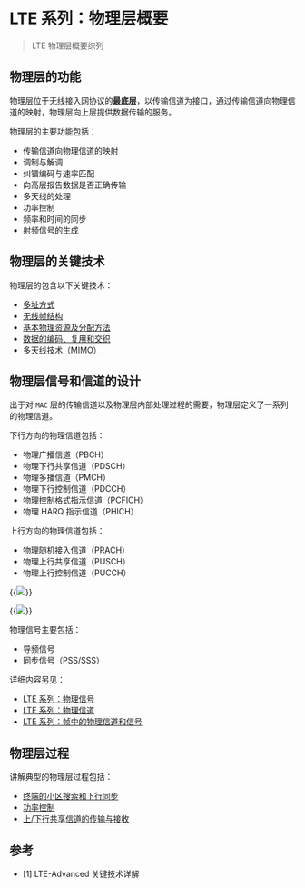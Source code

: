 # LTE 系列：物理层概要


> LTE 物理层概要综列

<!--more-->

## 物理层的功能

物理层位于无线接入网协议的**最底层**，以传输信道为接口，通过传输信道向物理信道的映射，物理层向上层提供数据传输的服务。

物理层的主要功能包括：

- 传输信道向物理信道的映射
- 调制与解调
- 纠错编码与速率匹配
- 向高层报告数据是否正确传输
- 多天线的处理
- 功率控制
- 频率和时间的同步
- 射频信号的生成

## 物理层的关键技术

物理层的包含以下关键技术：

- [多址方式](/lte_multiple_access/)
- [无线帧结构](/lte_frame_structure/)
- [基本物理资源及分配方法](/lte_basic_physical_resource/)
- [数据的编码、复用和交织](/lte_encoding_multiplexing_and_interleaving/)
- [多天线技术（MIMO）](/lte_mimo/)

## 物理层信号和信道的设计

出于对 `MAC` 层的传输信道以及物理层内部处理过程的需要，物理层定义了一系列的物理信道。

下行方向的物理信道包括：

- 物理广播信道（PBCH）
- 物理下行共享信道（PDSCH）
- 物理多播信道（PMCH）
- 物理下行控制信道（PDCCH）
- 物理控制格式指示信道（PCFICH）
- 物理 HARQ 指示信道（PHICH）

上行方向的物理信道包括：

- 物理随机接入信道（PRACH）
- 物理上行共享信道（PUSCH）
- 物理上行控制信道（PUCCH）

{{<image src="https://fastly.jsdelivr.net/gh/techkoala/techkoala.github.io@master/images/WirelessCommunication/LTE/LTE_Physical_Layer/LTE_physical_layer_12.webp" caption="下行信道映射">}}

{{<image src="https://fastly.jsdelivr.net/gh/techkoala/techkoala.github.io@master/images/WirelessCommunication/LTE/LTE_Physical_Layer/LTE_physical_layer_13.webp" caption="上行信道映射">}}

物理信号主要包括：

- 导频信号
- 同步信号（PSS/SSS）

详细内容另见：

- [LTE 系列：物理信号](/lte_physical_signals/)
- [LTE 系列：物理信道](/lte_physical_channels/)
- [LTE 系列：帧中的物理信道和信号](/lte_physical_channels_and_signals/)

## 物理层过程

讲解典型的物理层过程包括：

- [终端的小区搜索和下行同步](/lte_cell_synchronize/)
- [功率控制](/lte_power_control/)
- [上/下行共享信道的传输与接收](/lte_transmission_and_reception/)

## 参考

- [1] LTE-Advanced 关键技术详解

